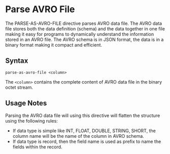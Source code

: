 # Parse AVRO File

The PARSE-AS-AVRO-FILE directive parses AVRO data file. The AVRO data
file stores both the data definition (schema) and the data together in
one file making it easy for programs to dynamically understand the
information stored in an AVRO file. The AVRO schema is in JSON format,
the data is in a binary format making it compact and efficient.

## Syntax
```
parse-as-avro-file <column>
```

The `<column>` contains the complete content of AVRO data file in
the binary octet stream.

## Usage Notes

Parsing the AVRO data file will using this directive will flatten
the structure using the following rules:

* If data type is simple like INT, FLOAT, DOUBLE, STRING, SHORT, the column name will be the name of the column in AVRO schema.
* If data type is record, then the field name is used as prefix to name the fields within the record.

